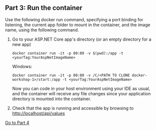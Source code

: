 ## Part 3: Run the container

Use the following docker run command, specifying a port binding for listening, the current app folder to mount in the container, and the image name, using the following command.

1. Go to your ASP.NET Core app's directory (or an empty directory for a new app)

    `docker container run -it -p 80:80 -v $(pwd):/app -t <yourTag:YourAspNetImageName>`

    Windows:

    `docker container run -it -p 80:80 -v /C/<PATH TO CLONE docker-workshop-1>/start:/app -t <yourTag:YourAspNetImageName>`

    Now you can code in your host environment using your IDE as usual, and the container will receive any file changes since your application directory is mounted into the container. 

1. Check that the app is running and accessible by browsing to [http://localhost/api/values](http://localhost/api/helloworld)

[Go to Part 4](README-part4.md)